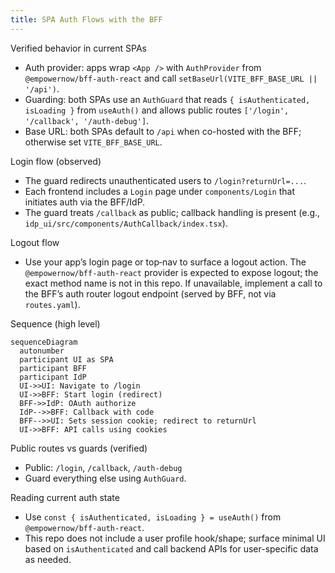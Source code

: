 ```yaml
---
title: SPA Auth Flows with the BFF
---
```


Verified behavior in current SPAs

- Auth provider: apps wrap `<App />` with `AuthProvider` from `@empowernow/bff-auth-react` and call `setBaseUrl(VITE_BFF_BASE_URL || '/api')`.
- Guarding: both SPAs use an `AuthGuard` that reads `{ isAuthenticated, isLoading }` from `useAuth()` and allows public routes `['/login', '/callback', '/auth-debug']`.
- Base URL: both SPAs default to `/api` when co-hosted with the BFF; otherwise set `VITE_BFF_BASE_URL`.

Login flow (observed)

- The guard redirects unauthenticated users to `/login?returnUrl=...`.
- Each frontend includes a `Login` page under `components/Login` that initiates auth via the BFF/IdP.
- The guard treats `/callback` as public; callback handling is present (e.g., `idp_ui/src/components/AuthCallback/index.tsx`).

Logout flow

- Use your app’s login page or top‑nav to surface a logout action. The `@empowernow/bff-auth-react` provider is expected to expose logout; the exact method name is not in this repo. If unavailable, implement a call to the BFF’s auth router logout endpoint (served by BFF, not via `routes.yaml`).

Sequence (high level)

```mermaid
sequenceDiagram
  autonumber
  participant UI as SPA
  participant BFF
  participant IdP
  UI->>UI: Navigate to /login
  UI->>BFF: Start login (redirect)
  BFF->>IdP: OAuth authorize
  IdP-->>BFF: Callback with code
  BFF-->>UI: Sets session cookie; redirect to returnUrl
  UI->>BFF: API calls using cookies
```

Public routes vs guards (verified)

- Public: `/login`, `/callback`, `/auth-debug`
- Guard everything else using `AuthGuard`.

Reading current auth state

- Use `const { isAuthenticated, isLoading } = useAuth()` from `@empowernow/bff-auth-react`.
- This repo does not include a user profile hook/shape; surface minimal UI based on `isAuthenticated` and call backend APIs for user-specific data as needed.


